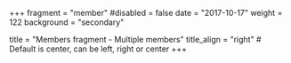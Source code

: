 +++
fragment = "member"
#disabled = false
date = "2017-10-17"
weight = 122
background = "secondary"

title = "Members fragment - Multiple members"
title_align = "right" # Default is center, can be left, right or center
+++
